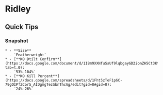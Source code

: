 # Ridley

## Quick Tips

### Snapshot

```{list-table}
* - **Size**
  - `Featherweight`
* - [**KO Dtilt Confirm**](https://docs.google.com/document/d/1IBm9XXNfuSaUf9lqbgayGD2ionZH5Ct3KtDLZrCOnok/edit?tab=t.0): 
  - `53%-104%`
* - [**KO Kill Percent**](https://docs.google.com/spreadsheets/d/1Fht5zTeF1p6C-79gOIPfZCorS_AIDgmgTezSbnThcAg/edit?gid=0#gid=0): 
  - `24%-26%`
```